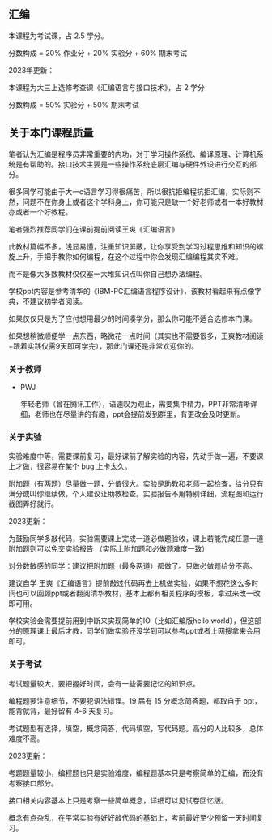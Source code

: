 ## 汇编

本课程为考试课，占 2.5 学分。

分数构成 = 20% 作业分 + 20% 实验分 + 60% 期末考试

2023年更新：

本课程为大三上选修考查课《汇编语言与接口技术》，占 2 学分

分数构成 = 50% 实验分 + 50% 期末考试

## 关于本门课程质量

笔者认为汇编是程序员非常重要的内功，对于学习操作系统、编译原理、计算机系统是有帮助的。接口技术主要是一些操作系统底层汇编与硬件外设进行交互的部分。

很多同学可能由于大一c语言学习得很痛苦，所以很抗拒编程抗拒汇编，实际则不然，问题不在你身上或者这个学科身上，你可能只是缺一个好老师或者一本好教材亦或者一个好教程。

笔者强烈推荐同学们在课前提前阅读王爽《汇编语言》  

此教材篇幅不多，浅显易懂，注重知识屏蔽，让你享受到学习过程思维和知识的螺旋上升，手把手教你如何编程，在这个过程中你会发现汇编编程其实不难。

而不是像大多数教材仅仅塞一大堆知识点叫你自己想办法编程。

学校ppt内容是参考清华的《IBM-PC汇编语言程序设计》，该教材看起来有点像字典，不建议初学者阅读。

如果仅仅只是为了应付想用最少的时间凑学分，那么你可能不适合选修本门课。

如果想稍微顺便学一点东西，略微花一点时间（其实也不需要很多，王爽教材阅读+跟着实践仅需9天即可学完），那此门课还是非常欢迎你的。

### 关于教师

- PWJ

  年轻老师（曾在腾讯工作），语速叹为观止，需要集中精力，PPT非常清晰详细，老师也在尽量讲的有趣，ppt会提前发到群里，有更改会及时更新。

### 关于实验

实验难度中等，需要课前复习，最好课前了解实验的内容，先动手做一遍，不要课上才做，很容易在某个 bug 上卡太久。

附加题（有两题）尽量做一题，分值很大。实验是助教和老师一起检查，给分只有满分或叫你继续做，个人建议让助教检查。实验报告不用特别详细，流程图和运行截图弄好就行。

2023更新：

为鼓励同学多敲代码，实验需要课上完成一道必做题验收，课上若能完成任意一道附加题则可以免交实验报告 （实际上附加题和必做题难度一致）

对分数敏感的同学：建议把附加题（最多两道）都做了。只做必做题给分不高。

建议自学 王爽《汇编语言》提前敲过代码再去上机做实验，如果不想花这么多时间也可以回顾ppt或者翻阅清华教材，基本上都有相关程序的模板，拿过来改一改即可用。

学校实验会需要提前用到中断来实现简单的IO（比如汇编版hello world），但这部分的原理课上最后才教，同学们做实验还没学到可以参考ppt或者上网搜拿来会用即可。

### 关于考试

考试题量较大，要把握好时间，会有一些需要记忆的知识点。

编程题要注意细节，不要犯语法错误。19 届有 15 分概念简答题，都取自于 ppt，能背就背，最好留有 4-6 天复习。

考试题型有选择，填空，概念简答，代码填空，写代码题。高分的人比较多，总体难度不高。

2023更新：

考题题量较小，编程题也只是实验难度，编程题基本只是考察简单的汇编，而没有考察接口部分。

接口相关内容基本上只是考察一些简单概念，详细可以见试卷回忆版。

概念有点杂乱，在平常实验有好好敲代码的基础上，考前最好至少预留一天时间复习。



